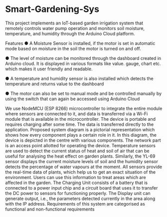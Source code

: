 # Smart-Gardening-Sys
This project implements an IoT-based garden irrigation system that remotely controls water pump operation and monitors soil moisture, temperature, and humidity through the Arduino Cloud platform.

Features
● A Moisture Sensor is installed, if the motor is set in automatic mode based on moisture
in the soil the motor is turned on and off.

● The level of moisture can be monitored through the dashboard created in Arduino cloud.
It is displayed in various formats like value. gauge, chart etc. which makes it user
friendly and readable.

● A temperature and humidity sensor is also installed which detects the temperature and
returns value to the dashboard

● The motor can also be set to manual mode and be controlled manually by using the
switch that can again be accessed using Arduino Cloud

We use NodeMCU (ESP 8266) microcontroller to integrate the entire module where sensors are
connected to it, and data is transferred via a Wi-Fi module that is available in the
microcontroller. The device is portable and requires charging after some time. The data is
transferred directly to the application. Proposed system diagram is a pictorial representation
which shows how every component plays a certain role in it. In this diagram, the device is
depicted in the centre with various components. The network part is an access point allotted for
operating the device. Temperature sensors are used to detect the current status of heat and soil
of air that can be useful for analysing the heat effect on garden plants. Similarly, the YL-69
sensor displays the current moisture levels of soil and the humidity sensor detects the
percentage of water vapours at the moment. All sensors provide the real-time data of plants,
which help us to get an exact situation of the environment.
Users can use this information to treat areas which are affected in the garden. The Charging
Unit consists of a battery that is connected to a power input chip and a circuit board that uses it
to transfer the DC power to sensors for functioning properly. The Display unit can generate
output, i.e., the parameters detected currently in the area along with the IP address.
Requirements of this system are categorised as functional and non-functional requirements
